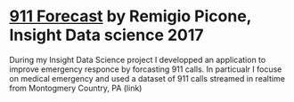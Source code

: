 # [911 Forecast](http://www.911forecast.site.com/) by Remigio Picone, Insight Data science 2017 

During my Insight Data Science project I developped an application to improve  emergency responce by forcasting  911 calls. In particualr I focuse on medical emergency and used a dataset of 911 calls streamed in realtime from Montogmery Country, PA (link)








